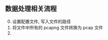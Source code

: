 <!--
 * @Author: WANG Maonan
 * @Date: 2020-12-15 16:42:43
 * @Description: 介绍关于数据处理的流程
 * @LastEditTime: 2020-12-15 16:49:34
-->

## 数据处理相关流程

0. 设置配置文件, 写入文件的路径
1. 将文件中所有的 pcapng 文件转换为 pcap 文件
2.
